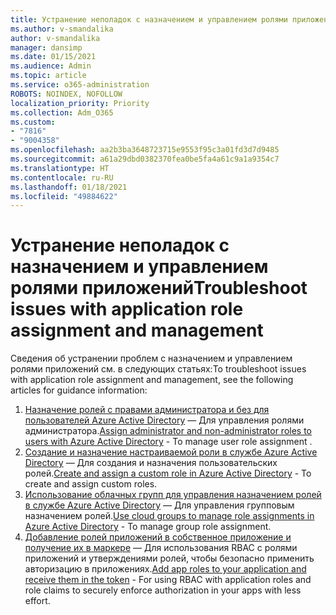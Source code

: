 ```yaml
---
title: Устранение неполадок с назначением и управлением ролями приложений
ms.author: v-smandalika
author: v-smandalika
manager: dansimp
ms.date: 01/15/2021
ms.audience: Admin
ms.topic: article
ms.service: o365-administration
ROBOTS: NOINDEX, NOFOLLOW
localization_priority: Priority
ms.collection: Adm_O365
ms.custom:
- "7816"
- "9004358"
ms.openlocfilehash: aa2b3ba3648723715e9553f95c3a01fd3d7d9485
ms.sourcegitcommit: a61a29dbd0382370fea0be5fa4a61c9a1a9354c7
ms.translationtype: HT
ms.contentlocale: ru-RU
ms.lasthandoff: 01/18/2021
ms.locfileid: "49884622"
---
```

# <a name="troubleshoot-issues-with-application-role-assignment-and-management"></a><span data-ttu-id="033a2-102">Устранение неполадок с назначением и управлением ролями приложений</span><span class="sxs-lookup"><span data-stu-id="033a2-102">Troubleshoot issues with application role assignment and management</span></span>

<span data-ttu-id="033a2-103">Сведения об устранении проблем с назначением и управлением ролями приложений см. в следующих статьях:</span><span class="sxs-lookup"><span data-stu-id="033a2-103">To troubleshoot issues with application role assignment and management, see the following articles for guidance information:</span></span>

1. <span data-ttu-id="033a2-104">[Назначение ролей с правами администратора и без для пользователей Azure Active Directory](https://docs.microsoft.com/azure/active-directory/fundamentals/active-directory-users-assign-role-azure-portal) — Для управления ролями администратора.</span><span class="sxs-lookup"><span data-stu-id="033a2-104">[Assign administrator and non-administrator roles to users with Azure Active Directory](https://docs.microsoft.com/azure/active-directory/fundamentals/active-directory-users-assign-role-azure-portal) - To manage user role assignment .</span></span>
2. <span data-ttu-id="033a2-105">[Создание и назначение настраиваемой роли в службе Azure Active Directory](https://docs.microsoft.com/azure/active-directory/roles/custom-create) — Для создания и назначения пользовательских ролей.</span><span class="sxs-lookup"><span data-stu-id="033a2-105">[Create and assign a custom role in Azure Active Directory](https://docs.microsoft.com/azure/active-directory/roles/custom-create) - To create and assign custom roles.</span></span>
3. <span data-ttu-id="033a2-106">[Использование облачных групп для управления назначением ролей в службе Azure Active Directory](https://docs.microsoft.com/azure/active-directory/roles/groups-concept) — Для управления групповым назначением ролей.</span><span class="sxs-lookup"><span data-stu-id="033a2-106">[Use cloud groups to manage role assignments in Azure Active Directory](https://docs.microsoft.com/azure/active-directory/roles/groups-concept) - To manage group role assignment.</span></span>
4. <span data-ttu-id="033a2-107">[Добавление ролей приложений в собственное приложение и получение их в маркере](https://docs.microsoft.com/azure/active-directory/develop/howto-add-app-roles-in-azure-ad-apps#app-roles-vs-groups) — Для использования RBAC с ролями приложений и утверждениями ролей, чтобы безопасно применить авторизацию в приложениях.</span><span class="sxs-lookup"><span data-stu-id="033a2-107">[Add app roles to your application and receive them in the token](https://docs.microsoft.com/azure/active-directory/develop/howto-add-app-roles-in-azure-ad-apps#app-roles-vs-groups) - For using RBAC with application roles and role claims to securely enforce authorization in your apps with less effort.</span></span>
